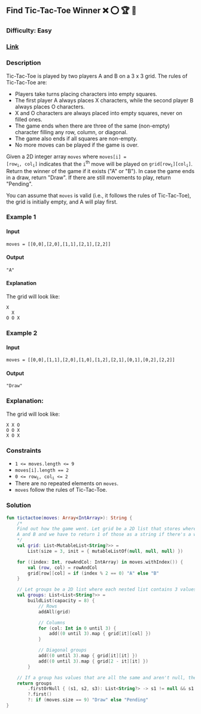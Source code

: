## Find Tic-Tac-Toe Winner :x: :o: :trophy: :1st_place_medal:
### Difficulty: Easy
### [Link](https://leetcode.com/problems/find-winner-on-a-tic-tac-toe-game/)

### Description

Tic-Tac-Toe is played by two players A and B on a 3 x 3 grid. The rules of Tic-Tac-Toe are:
- Players take turns placing characters into empty squares.
- The first player A always places X characters, while the second player B always places O characters.
- X and O characters are always placed into empty squares, never on filled ones.
- The game ends when there are three of the same (non-empty) character filling any row, column, or diagonal.
- The game also ends if all squares are non-empty.
- No more moves can be played if the game is over.

Given a 2D integer array `moves` where <code>moves[i] = [row<sub>i</sub>, col<sub>i</sub>]</code> indicates that the `i`<sup>th</sup> move will be played on <code>grid[row<sub>i</sub>][col<sub>i</sub>]</code>. Return the winner of the game if it exists ("A" or "B"). In case the game ends in a draw, return "Draw". If there are still movements to play, return "Pending".

You can assume that `moves` is valid (i.e., it follows the rules of Tic-Tac-Toe), the grid is initially empty, and A will play first.

### Example 1

#### Input
`moves = [[0,0],[2,0],[1,1],[2,1],[2,2]]`

#### Output
`"A"`

#### Explanation

The grid will look like:

```
X
  X
O O X
```

### Example 2

#### Input
`moves = [[0,0],[1,1],[2,0],[1,0],[1,2],[2,1],[0,1],[0,2],[2,2]]`

#### Output
`"Draw"`

### Explanation:

The grid will look like:

```
X X O
O O X
X O X
```

### Constraints
- `1 <= moves.length <= 9`
- `moves[i].length == 2`
- <code>0 <= row<sub>i</sub>, col<sub>i</sub> <= 2</code>
- There are no repeated elements on `moves`.
- `moves` follow the rules of Tic-Tac-Toe.

### Solution

```kotlin
fun tictactoe(moves: Array<IntArray>): String {
    /*
    Find out how the game went. Let grid be a 2D list that stores where the players took their turns. Since the 2 players are
    A and B and we have to return 1 of those as a string if there's a winner, let the grid contents be either "A", "B", or null.
    */
    val grid: List<MutableList<String?>> =
        List(size = 3, init = { mutableListOf(null, null, null) })

    for ((index: Int, rowAndCol: IntArray) in moves.withIndex()) {
        val (row, col) = rowAndCol
        grid[row][col] = if (index % 2 == 0) "A" else "B"
    }

    // Let groups be a 2D list where each nested list contains 3 values for the contents of the rows, columns, and diagonal groups.
    val groups: List<List<String?>> =
        buildList(capacity = 8) {
            // Rows
            addAll(grid)

            // Columns
            for (col: Int in 0 until 3) {
                add((0 until 3).map { grid[it][col] })
            }

            // Diagonal groups
            add((0 until 3).map { grid[it][it] })
            add((0 until 3).map { grid[2 - it][it] })
        }

    // If a group has values that are all the same and aren't null, then that value is the winner.
    return groups
        .firstOrNull { (s1, s2, s3): List<String?> -> s1 != null && s1 == s2 && s1 == s3 }
        ?.first()
        ?: if (moves.size == 9) "Draw" else "Pending"
}
```